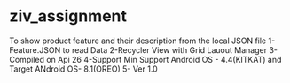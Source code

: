 # ziv_assignment
To show product feature and their description from the local JSON file
1- Feature.JSON to read Data
2-Recycler View with Grid Lauout Manager
3-Compiled on Api 26
4-Support Min Support Android OS - 4.4(KITKAT) and Target ANdroid OS- 8.1(OREO)
5- Ver 1.0
